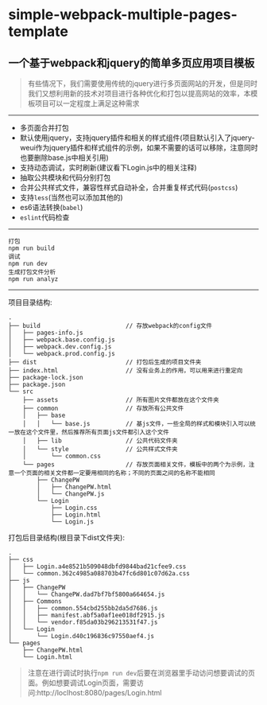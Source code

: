 # simple-webpack-multiple-pages-template

## 一个基于webpack和jquery的简单多页应用项目模板

> 有些情况下，我们需要使用传统的jquery进行多页面网站的开发，但是同时我们又想利用新的技术对项目进行各种优化和打包以提高网站的效率，本模板项目可以一定程度上满足这种需求

***

- 多页面合并打包
- 默认使用jquery，支持jquery插件和相关的样式组件(项目默认引入了jquery-weui作为jquery插件和样式组件的示例，如果不需要的话可以移除，注意同时也要删除base.js中相关引用)
- 支持动态调试，实时刷新(建议看下Login.js中的相关注释)
- 抽取公共模块和代码分别打包
- 合并公共样式文件，兼容性样式自动补全，合并重复样式代码(`postcss`)
- 支持`less`(当然也可以添加其他的)
- es6语法转换(`babel`)
- `eslint`代码检查

***

    打包
    npm run build
    调试
    npm run dev
    生成打包文件分析
    npm run analyz

***

项目目录结构:

    .
    ├── build                        // 存放webpack的config文件
    │   ├── pages-info.js
    │   ├── webpack.base.config.js
    │   ├── webpack.dev.config.js
    │   └── webpack.prod.config.js
    ├── dist                         // 打包后生成的项目文件夹
    ├── index.html                   // 没有业务上的作用，可以用来进行重定向
    ├── package-lock.json
    ├── package.json
    └── src
        ├── assets                   // 所有图片文件都放在这个文件夹
        ├── common                   // 存放所有公共文件
        │   ├── base
        │   │   └── base.js          // 基js文件，一些全局的样式和模块引入可以统一放在这个文件里，然后推荐所有页面js文件都引入这个文件
        │   ├── lib                  // 公共代码文件夹
        │   └── style                // 公共样式文件夹
        │       └── common.css
        └── pages                    // 存放页面相关文件，模板中的两个为示例，注意一个页面的相关文件都一定要用相同的名称；不同的页面之间的名称不能相同
            ├── ChangePW
            │   ├── ChangePW.html
            │   └── ChangePW.js
            └── Login
                ├── Login.css
                ├── Login.html
                └── Login.js

打包后目录结构(根目录下dist文件夹):

    .
    ├── css
    │   ├── Login.a4e8521b509048dbfd9844bad21cfee9.css
    │   └── common.362c4985a088703b47fc6d801c07d62a.css
    ├── js
    │   ├── ChangePW
    │   │   └── ChangePW.dad7bf7bf5800a664654.js
    │   ├── Commons
    │   │   ├── common.554cbd255bb2da5d7686.js
    │   │   ├── manifest.abf5a0af1ee018df2915.js
    │   │   └── vendor.f85da03b296213531f47.js
    │   └── Login
    │       └── Login.d40c196836c97550aef4.js
    └── pages
        ├── ChangePW.html
        └── Login.html

>注意在进行调试时执行`npm run dev`后要在浏览器里手动访问想要调试的页面。例如想要调试Login页面，需要访问:http://loclhost:8080/pages/Login.html
